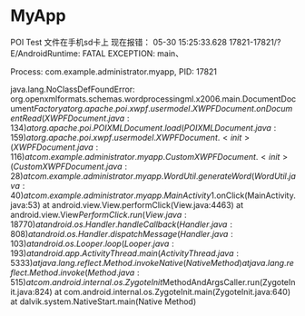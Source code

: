 # MyApp
POI Test
文件在手机sd卡上
现在报错：
  05-30 15:25:33.628 17821-17821/? E/AndroidRuntime: FATAL EXCEPTION: main、
  
  Process: com.example.administrator.myapp, PID: 17821
  
  java.lang.NoClassDefFoundError: org.openxmlformats.schemas.wordprocessingml.x2006.main.DocumentDocument$Factory
   at org.apache.poi.xwpf.usermodel.XWPFDocument.onDocumentRead(XWPFDocument.java:134)
  at org.apache.poi.POIXMLDocument.load(POIXMLDocument.java:159)
   at org.apache.poi.xwpf.usermodel.XWPFDocument.<init>(XWPFDocument.java:116)
                                                       at com.example.administrator.myapp.CustomXWPFDocument.<init>(CustomXWPFDocument.java:28)
  at com.example.administrator.myapp.WordUtil.generateWord(WordUtil.java:40)
    at com.example.administrator.myapp.MainActivity$1.onClick(MainActivity.java:53)
     at android.view.View.performClick(View.java:4463)
     at android.view.View$PerformClick.run(View.java:18770)
       at android.os.Handler.handleCallback(Handler.java:808)
         at android.os.Handler.dispatchMessage(Handler.java:103)
         at android.os.Looper.loop(Looper.java:193)
         at android.app.ActivityThread.main(ActivityThread.java:5333)
         at java.lang.reflect.Method.invokeNative(Native Method)
        at java.lang.reflect.Method.invoke(Method.java:515)
         at com.android.internal.os.ZygoteInit$MethodAndArgsCaller.run(ZygoteInit.java:824)
         at com.android.internal.os.ZygoteInit.main(ZygoteInit.java:640)
                                                       at dalvik.system.NativeStart.main(Native Method)
